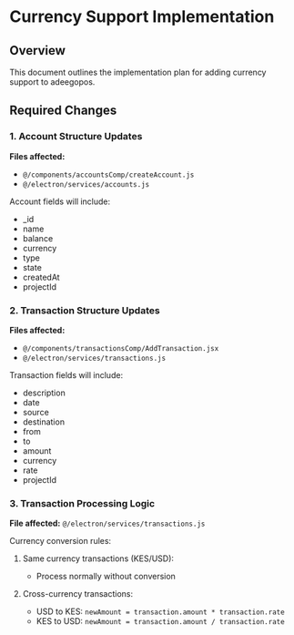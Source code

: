 # Currency Support Implementation

## Overview
This document outlines the implementation plan for adding currency support to adeegopos.

## Required Changes

### 1. Account Structure Updates
**Files affected:**
- `@/components/accountsComp/createAccount.js`
- `@/electron/services/accounts.js`

Account fields will include:
- _id
- name
- balance
- currency
- type
- state
- createdAt
- projectId

### 2. Transaction Structure Updates
**Files affected:**
- `@/components/transactionsComp/AddTransaction.jsx`
- `@/electron/services/transactions.js`

Transaction fields will include:
- description
- date
- source
- destination
- from
- to
- amount
- currency
- rate
- projectId

### 3. Transaction Processing Logic
**File affected:** `@/electron/services/transactions.js`

Currency conversion rules:
1. Same currency transactions (KES/USD):
   - Process normally without conversion

2. Cross-currency transactions:
   - USD to KES: `newAmount = transaction.amount * transaction.rate`
   - KES to USD: `newAmount = transaction.amount / transaction.rate`